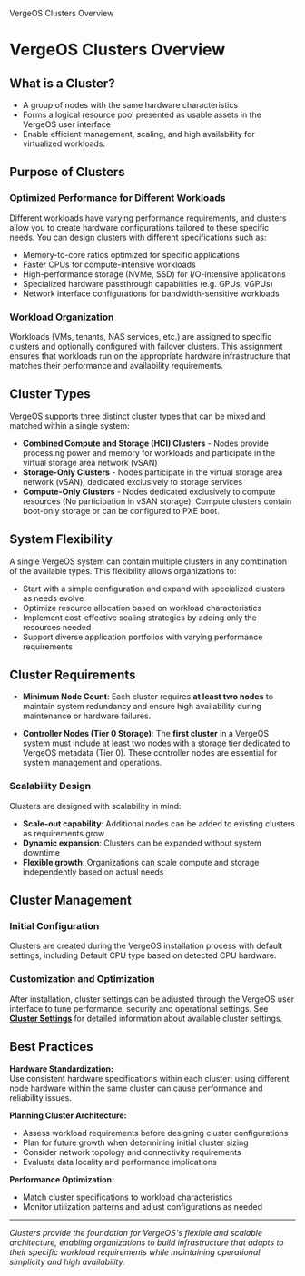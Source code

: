 VergeOS Clusters Overview
# VergeOS Clusters Overview

## What is a Cluster?

   - A group of nodes with the same hardware characteristics
   - Forms a logical resource pool presented as usable assets in the VergeOS user interface
   - Enable efficient management, scaling, and high availability for virtualized workloads.

## Purpose of Clusters

### Optimized Performance for Different Workloads

Different workloads have varying performance requirements, and clusters allow you to create hardware configurations tailored to these specific needs. You can design clusters with different specifications such as:

- Memory-to-core ratios optimized for specific applications
- Faster CPUs for compute-intensive workloads
- High-performance storage (NVMe, SSD) for I/O-intensive applications
- Specialized hardware passthrough capabilities (e.g. GPUs, vGPUs)
- Network interface configurations for bandwidth-sensitive workloads

### Workload Organization

Workloads (VMs, tenants, NAS services, etc.) are assigned to specific clusters and optionally configured with failover clusters. This assignment ensures that workloads run on the appropriate hardware infrastructure that matches their performance and availability requirements.


## Cluster Types

VergeOS supports three distinct cluster types that can be mixed and matched within a single system:

* **Combined Compute and Storage (HCI) Clusters** - Nodes provide processing power and memory for workloads and participate in the virtual storage area network (vSAN)
* **Storage-Only Clusters** - Nodes participate in the virtual storage area network (vSAN); dedicated exclusively to storage services
* **Compute-Only Clusters** - Nodes dedicated exclusively to compute resources (No participation in vSAN storage).
Compute clusters contain boot-only storage or can be configured to PXE boot.

## System Flexibility

A single VergeOS system can contain multiple clusters in any combination of the available types. This flexibility allows organizations to:

- Start with a simple configuration and expand with specialized clusters as needs evolve
- Optimize resource allocation based on workload characteristics
- Implement cost-effective scaling strategies by adding only the resources needed
- Support diverse application portfolios with varying performance requirements

## Cluster Requirements

* **Minimum Node Count**: Each cluster requires **at least two nodes** to maintain system redundancy and ensure high availability during maintenance or hardware failures.

* **Controller Nodes (Tier 0 Storage)**: The **first cluster** in a VergeOS system must include at least two nodes with a storage tier dedicated to VergeOS metadata (Tier 0). These controller nodes are essential for system management and operations.

### Scalability Design

Clusters are designed with scalability in mind:  

  - **Scale-out capability**: Additional nodes can be added to existing clusters as requirements grow  
  - **Dynamic expansion**: Clusters can be expanded without system downtime  
  - **Flexible growth**: Organizations can scale compute and storage independently based on actual needs  

## Cluster Management

### Initial Configuration
Clusters are created during the VergeOS installation process with default settings, including Default CPU type based on detected CPU hardware. 

### Customization and Optimization
After installation, cluster settings can be adjusted through the VergeOS user interface to tune performance, security and operational settings.  See **[Cluster Settings](/product-guide/system/cluster-settings)** for detailed information about available cluster settings.


## Best Practices

**Hardware Standardization:**  
Use consistent hardware specifications within each cluster; using different node hardware within the same cluster can cause performance and reliability issues.

**Planning Cluster Architecture:** 

  - Assess workload requirements before designing cluster configurations
  - Plan for future growth when determining initial cluster sizing
  - Consider network topology and connectivity requirements
  - Evaluate data locality and performance implications

**Performance Optimization:**  

  - Match cluster specifications to workload characteristics  
  - Monitor utilization patterns and adjust configurations as needed  

---

*Clusters provide the foundation for VergeOS's flexible and scalable architecture, enabling organizations to build infrastructure that adapts to their specific workload requirements while maintaining operational simplicity and high availability.*
